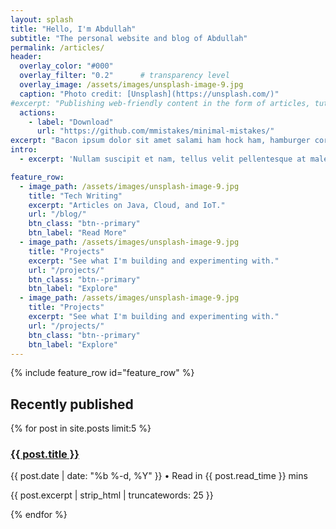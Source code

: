 ```yaml
---
layout: splash
title: "Hello, I'm Abdullah"
subtitle: "The personal website and blog of Abdullah"
permalink: /articles/
header:
  overlay_color: "#000"
  overlay_filter: "0.2"      # transparency level
  overlay_image: /assets/images/unsplash-image-9.jpg
  caption: "Photo credit: [Unsplash](https://unsplash.com/)"
#excerpt: "Publishing web-friendly content in the form of articles, tutorials, short notes, and other works."
  actions:
    - label: "Download"
      url: "https://github.com/mmistakes/minimal-mistakes/"
excerpt: "Bacon ipsum dolor sit amet salami ham hock ham, hamburger corned beef short ribs kielbasa biltong t-bone drumstick tri-tip tail sirloin pork chop."
intro:
  - excerpt: 'Nullam suscipit et nam, tellus velit pellentesque at malesuada, enim eaque. Quis nulla, netus tempor in diam gravida tincidunt, *proin faucibus* voluptate felis id sollicitudin. Centered with `type="center"`'

feature_row:
  - image_path: /assets/images/unsplash-image-9.jpg
    title: "Tech Writing"
    excerpt: "Articles on Java, Cloud, and IoT."
    url: "/blog/"
    btn_class: "btn--primary"
    btn_label: "Read More"
  - image_path: /assets/images/unsplash-image-9.jpg
    title: "Projects"
    excerpt: "See what I'm building and experimenting with."
    url: "/projects/"
    btn_class: "btn--primary"
    btn_label: "Explore"
  - image_path: /assets/images/unsplash-image-9.jpg
    title: "Projects"
    excerpt: "See what I'm building and experimenting with."
    url: "/projects/"
    btn_class: "btn--primary"
    btn_label: "Explore"
---
```



{% include feature_row id="feature_row" %}

<div class="recent-posts">
  <h2>Recently published</h2>
  {% for post in site.posts limit:5 %}
    <article class="recent-post">
      <h3><a href="{{ post.url }}">{{ post.title }}</a></h3>
      <p class="post-meta">{{ post.date | date: "%b %-d, %Y" }} • Read in {{ post.read_time }} mins</p>
      <p>{{ post.excerpt | strip_html | truncatewords: 25 }}</p>
    </article>
  {% endfor %}
</div>